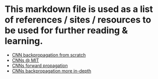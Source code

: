 # This markdown file is used as a list of references / sites / resources to be used for further reading & learning.

- [CNN backpropagation from scratch](https://www.youtube.com/watch?v=z9hJzduHToc)
- [CNNs @ MIT](https://www.youtube.com/watch?v=NmLK_WQBxB4)
- [CNNs forward propagation](https://www.youtube.com/watch?v=jDe5BAsT2-Y)
- [CNNs backpropagation more in-depth](https://deeplearning.cs.cmu.edu/F21/document/recitation/Recitation5/CNN_Backprop_Recitation_5_F21.pdf)